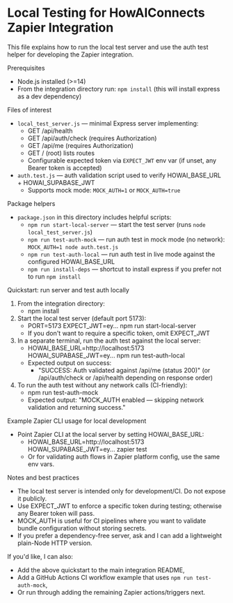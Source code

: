 # Local Testing for HowAIConnects Zapier Integration

This file explains how to run the local test server and use the auth test helper for developing the Zapier integration.

Prerequisites
- Node.js installed (>=14)
- From the integration directory run: `npm install` (this will install express as a dev dependency)

Files of interest
- `local_test_server.js` — minimal Express server implementing:
  - GET /api/health
  - GET /api/auth/check (requires Authorization)
  - GET /api/me (requires Authorization)
  - GET / (root) lists routes
  - Configurable expected token via `EXPECT_JWT` env var (if unset, any Bearer token is accepted)
- `auth.test.js` — auth validation script used to verify HOWAI_BASE_URL + HOWAI_SUPABASE_JWT
  - Supports mock mode: `MOCK_AUTH=1` or `MOCK_AUTH=true`

Package helpers
- `package.json` in this directory includes helpful scripts:
  - `npm run start-local-server` — start the test server (runs `node local_test_server.js`)
  - `npm run test-auth-mock` — run auth test in mock mode (no network): `MOCK_AUTH=1 node auth.test.js`
  - `npm run test-auth-local` — run auth test in live mode against the configured HOWAI_BASE_URL
  - `npm run install-deps` — shortcut to install express if you prefer not to run `npm install`

Quickstart: run server and test auth locally
1. From the integration directory:
   - npm install
2. Start the local test server (default port 5173):
   - PORT=5173 EXPECT_JWT=ey... npm run start-local-server
   - If you don't want to require a specific token, omit EXPECT_JWT
3. In a separate terminal, run the auth test against the local server:
   - HOWAI_BASE_URL=http://localhost:5173 HOWAI_SUPABASE_JWT=ey... npm run test-auth-local
   - Expected output on success:
     - "SUCCESS: Auth validated against /api/me (status 200)" (or /api/auth/check or /api/health depending on response order)
4. To run the auth test without any network calls (CI-friendly):
   - npm run test-auth-mock
   - Expected output: "MOCK_AUTH enabled — skipping network validation and returning success."

Example Zapier CLI usage for local development
- Point Zapier CLI at the local server by setting HOWAI_BASE_URL:
  - HOWAI_BASE_URL=http://localhost:5173 HOWAI_SUPABASE_JWT=ey... zapier test
  - Or for validating auth flows in Zapier platform config, use the same env vars.

Notes and best practices
- The local test server is intended only for development/CI. Do not expose it publicly.
- Use EXPECT_JWT to enforce a specific token during testing; otherwise any Bearer token will pass.
- MOCK_AUTH is useful for CI pipelines where you want to validate bundle configuration without storing secrets.
- If you prefer a dependency-free server, ask and I can add a lightweight plain-Node HTTP version.

If you'd like, I can also:
- Add the above quickstart to the main integration README,
- Add a GitHub Actions CI workflow example that uses `npm run test-auth-mock`,
- Or run through adding the remaining Zapier actions/triggers next.

